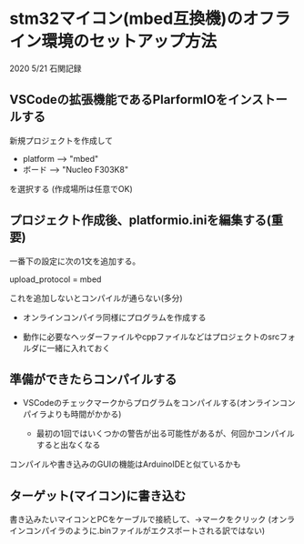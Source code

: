 # stm32マイコン(mbed互換機)のオフライン環境のセットアップ方法

2020 5/21 石関記録

## VSCodeの拡張機能であるPlarformIOをインストールする

新規プロジェクトを作成して

- platform --> "mbed"
- ボード --> "Nucleo F303K8"
    
を選択する (作成場所は任意でOK)

   
## プロジェクト作成後、platformio.iniを編集する(重要)

一番下の設定に次の1文を追加する。

 upload_protocol = mbed 

これを追加しないとコンパイルが通らない(多分)

- オンラインコンパイラ同様にプログラムを作成する

- 動作に必要なヘッダーファイルやcppファイルなどはプロジェクトのsrcフォルダに一緒に入れておく

## 準備ができたらコンパイルする

- VSCodeのチェックマークからプログラムをコンパイルする(オンラインコンパイラよりも時間がかかる)

    - 最初の1回ではいくつかの警告が出る可能性があるが、何回かコンパイルすると出なくなる

コンパイルや書き込みのGUIの機能はArduinoIDEと似ているかも

## ターゲット(マイコン)に書き込む

書き込みたいマイコンとPCをケーブルで接続して、->マークをクリック (オンラインコンパイラのように.binファイルがエクスポートされる訳ではない)

